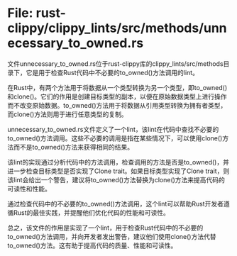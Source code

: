 # File: rust-clippy/clippy_lints/src/methods/unnecessary_to_owned.rs

文件unnecessary_to_owned.rs位于rust-clippy库的clippy_lints/src/methods目录下，它是用于检查Rust代码中不必要的to_owned()方法调用的lint。

在Rust中，有两个方法用于将数据从一个类型转换为另一个类型，即to_owned()和clone()。它们的作用是创建目标类型的副本，以便在原始数据类型上进行操作而不改变原始数据。to_owned()方法用于将数据从引用类型转换为拥有者类型，而clone()方法则用于进行任意类型的复制。

unnecessary_to_owned.rs文件定义了一个lint，该lint在代码中查找不必要的to_owned()方法调用。这些不必要的调用是指在某些情况下，可以使用clone()方法而不是to_owned()方法来获得相同的结果。

该lint的实现通过分析代码中的方法调用，检查调用的方法是否是to_owned()，并进一步检查目标类型是否实现了Clone trait。如果目标类型实现了Clone trait，则该lint会给出一个警告，建议将to_owned()方法替换为clone()方法来提高代码的可读性和性能。

通过检查代码中的不必要的to_owned()方法调用，这个lint可以帮助Rust开发者遵循Rust的最佳实践，并提醒他们优化代码的性能和可读性。

总之，该文件的作用是实现了一个lint，用于检查Rust代码中的不必要的to_owned()方法调用，并向开发者发出警告，建议他们使用clone()方法代替to_owned()方法。这有助于提高代码的质量、性能和可读性。

